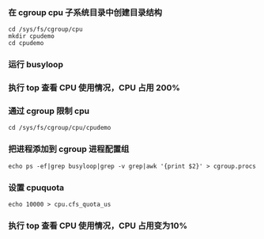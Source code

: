 ### 在 cgroup cpu 子系统目录中创建目录结构
```
cd /sys/fs/cgroup/cpu
mkdir cpudemo
cd cpudemo
```
### 运行 busyloop
### 执行 top 查看 CPU 使用情况，CPU 占用 200%
### 通过 cgroup 限制 cpu
```
cd /sys/fs/cgroup/cpu/cpudemo
```
### 把进程添加到 cgroup 进程配置组
```
echo ps -ef|grep busyloop|grep -v grep|awk '{print $2}' > cgroup.procs
```
### 设置 cpuquota
```
echo 10000 > cpu.cfs_quota_us
```
### 执行 top 查看 CPU 使用情况，CPU 占用变为10%

